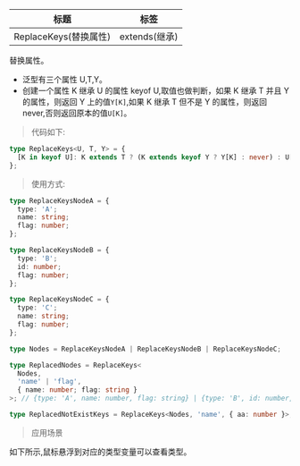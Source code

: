 | 标题                  | 标签          |
| --------------------- | ------------- |
| ReplaceKeys(替换属性) | extends(继承) |

替换属性。

- 泛型有三个属性 U,T,Y。
- 创建一个属性 K 继承 U 的属性 keyof U,取值也做判断，如果 K 继承 T 并且 Y 的属性，则返回 Y 上的值`Y[K]`,如果 K 继承 T 但不是 Y 的属性，则返回 never,否则返回原本的值`U[K]`。

> 代码如下:

```ts
type ReplaceKeys<U, T, Y> = {
  [K in keyof U]: K extends T ? (K extends keyof Y ? Y[K] : never) : U[K];
};
```

> 使用方式:

```ts
type ReplaceKeysNodeA = {
  type: 'A';
  name: string;
  flag: number;
};

type ReplaceKeysNodeB = {
  type: 'B';
  id: number;
  flag: number;
};

type ReplaceKeysNodeC = {
  type: 'C';
  name: string;
  flag: number;
};

type Nodes = ReplaceKeysNodeA | ReplaceKeysNodeB | ReplaceKeysNodeC;

type ReplacedNodes = ReplaceKeys<
  Nodes,
  'name' | 'flag',
  { name: number; flag: string }
>; // {type: 'A', name: number, flag: string} | {type: 'B', id: number, flag: string} | {type: 'C', name: number, flag: string} // would replace name from string to number, replace flag from number to string.

type ReplacedNotExistKeys = ReplaceKeys<Nodes, 'name', { aa: number }>; // {type: 'A', name: never, flag: number} | NodeB | {type: 'C', name: never, flag: number} // would replace name to never
```

> 应用场景

如下所示,鼠标悬浮到对应的类型变量可以查看类型。

<div class="code-editor" data-url="codes/typescript/demo/ReplaceKeys.ts" data-language="typescript"></div>
